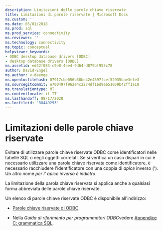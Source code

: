 ```yaml
---
description: Limitazioni delle parole chiave riservate
title: Limitazioni di parole riservate | Microsoft Docs
ms.custom: ''
ms.date: 05/01/2018
ms.prod: sql
ms.prod_service: connectivity
ms.reviewer: ''
ms.technology: connectivity
ms.topic: conceptual
helpviewer_keywords:
- ODBC desktop database drivers [ODBC]
- desktop database drivers [ODBC]
ms.assetid: ed42f083-c9e8-4ee4-9d64-d879bf955c78
author: David-Engel
ms.author: v-daenge
ms.openlocfilehash: 07917cbe056b38be42e4697fcef52935bae3efe3
ms.sourcegitcommit: e700497f962e4c2274df16d9e651059b42ff1a10
ms.translationtype: MT
ms.contentlocale: it-IT
ms.lasthandoff: 08/17/2020
ms.locfileid: "88449293"
---
```

# <a name="reserved-keyword-limitations"></a>Limitazioni delle parole chiave riservate

Evitare di utilizzare parole chiave riservate ODBC come identificatori nelle tabelle SQL o negli oggetti correlati. Se si verifica un caso dispari in cui è necessario utilizzare una parola chiave riservata come identificatore, è necessario racchiudere l'identificatore con una coppia di *apice* inverso ('). Un altro nome *per l'* *apice inverso è indietro*.

La limitazione della parola chiave riservata si applica anche a qualsiasi forma abbreviata delle parole chiave riservate.

Un elenco di parole chiave riservate ODBC è disponibile all'indirizzo:

- [Parole chiave riservate di ODBC](https://docs.microsoft.com/sql/odbc/reference/appendixes/reserved-keywords).

- Nella *Guida di riferimento per programmatori ODBC*vedere [Appendice C: grammatica SQL](https://docs.microsoft.com/sql/odbc/reference/appendixes/appendix-c-sql-grammar).

